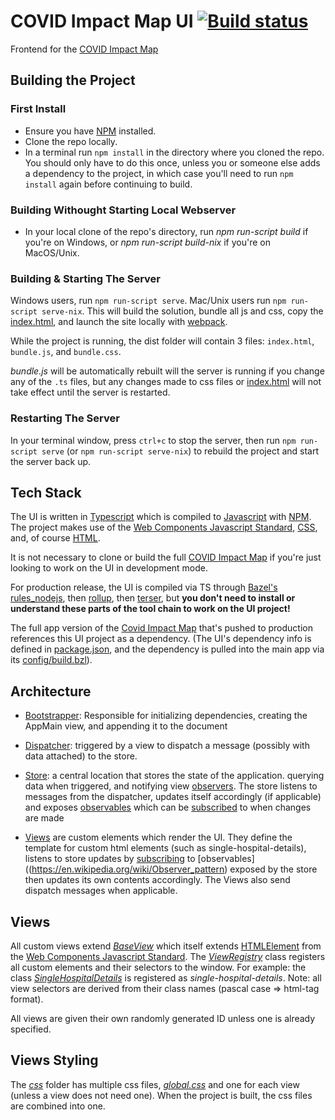 # COVID Impact Map UI  [![Build status](https://badge.buildkite.com/060d659c55f3601c8834adeed47a8b4c891a1b4b70ac28aa3e.svg)](https://buildkite.com/bloomworks/covid-map-ui)
Frontend for the [COVID Impact Map](https://github.com/covidmap/app)

## Building the Project

### First Install
* Ensure you have [NPM](https://www.npmjs.com/) installed.
* Clone the repo locally.
* In a terminal run `npm install` in the directory where you cloned the repo. You should only have to do this once, unless you or someone else adds a dependency to the project, in which case you'll need to run `npm install` again before continuing to build.

### Building Withought Starting Local Webserver
* In your local clone of the repo's directory, run *npm run-script build* if you're on Windows, or *npm run-script build-nix* if you're on MacOS/Unix. 

### Building & Starting The Server
Windows users, run `npm run-script serve`. Mac/Unix users run `npm run-script serve-nix`. This will build the solution, bundle all js and css, copy the [index.html](index.html), and launch the site locally with [webpack](https://webpack.js.org/).  

While the project is running, the dist folder will contain 3 files: `index.html`, `bundle.js`, and `bundle.css`.

*bundle.js* will be automatically rebuilt will the server is running if you change any of the `.ts` files, but any changes made to css files or [index.html](index.html) will not take effect until the server is restarted. 

### Restarting The Server
In your terminal window, press `ctrl+c` to stop the server, then run `npm run-script serve` (or `npm run-script serve-nix`) to rebuild the project and start the server back up. 

## Tech Stack
The UI is written in [Typescript](https://www.typescriptlang.org/) which is compiled to [Javascript](https://www.w3schools.com/js/default.asp) with [NPM](https://www.npmjs.com/). The project makes use of the [Web Components Javascript Standard](https://developer.mozilla.org/en-US/docs/Web/Web_Components), [CSS](https://www.w3schools.com/css/), and, of course [HTML](https://www.w3schools.com/html/).

It is not necessary to clone or build the full [COVID Impact Map](https://github.com/covidmap/app) if you're just looking to work on the UI in development mode. 

For production release, the UI is compiled via TS through [Bazel's rules_nodejs](https://github.com/bazelbuild/rules_nodejs), then [rollup](https://github.com/rollup/rollup), then [terser](https://github.com/terser/terser), but **you don't need to install or understand these parts of the tool chain to work on the UI project!** 

The full app version of the [Covid Impact Map](https://github.com/covidmap/app) that's pushed to production references this UI project as a dependency. (The UI's dependency info is defined in [package.json](package.json), and the dependency is pulled into the main app via its [config/build.bzl](https://github.com/covidmap/app/blob/master/config/build.bzl)).

## Architecture
* [Bootstrapper](src/bootstrap/bootstrapper.ts): Responsible for initializing dependencies, creating the AppMain view, and appending it to the document

* [Dispatcher](src/dispatcher/dispatcher.ts): triggered by a view to dispatch a message (possibly with data attached) to the store.

* [Store](src/store/store.ts): a central location that stores the state of the application. querying data when triggered, and notifying view [observers](https://en.wikipedia.org/wiki/Observer_pattern). The store listens to messages from the dispatcher, updates itself accordingly (if applicable) and exposes [observables]((https://en.wikipedia.org/wiki/Observer_pattern)) which can be [subscribed](https://en.wikipedia.org/wiki/Publish%E2%80%93subscribe_pattern) to when changes are made

* [Views](src/view/views) are custom elements which render the UI. They define the template for custom html elements (such as single-hospital-details), listens to store updates by [subscribing](https://en.wikipedia.org/wiki/Publish%E2%80%93subscribe_pattern) to [observables]((https://en.wikipedia.org/wiki/Observer_pattern) exposed by the store then updates its own contents accordingly. The Views also send dispatch messages when applicable.


## Views
All custom views extend [*BaseView*](src/view/baseView.ts) which itself extends [HTMLElement](https://developer.mozilla.org/en-US/docs/Web/API/HTMLElement) from the [Web Components Javascript Standard](https://developer.mozilla.org/en-US/docs/Web/Web_Components).  The [*ViewRegistry*](src/view/viewRegistry/viewRegistry.ts) class registers all custom elements and their selectors to the window.  For example: the class [*SingleHospitalDetails*](src/view/views/singleHospitalDetails/singleHospitalDetails.view.ts) is registered as *single-hospital-details*.  Note: all view selectors are derived from their class names (pascal case => html-tag format).

All views are given their own randomly generated ID unless one is already specified.

## Views Styling
The [*css*](css) folder has multiple css files, [*global.css*](css/global.css) and one for each view (unless a view does not need one).  When the project is built, the css files are combined into one.

